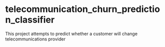 # telecommunication_churn_prediction_classifier
This project attempts to predict whether a customer will change telecommunications provider
